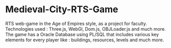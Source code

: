 # Medieval-City-RTS-Game
RTS web-game in the Age of Empires style, as a project for faculty. Technologies used : Three.js, WebGl, Dom.js, OBJLoader.js and much more. The game has a Oracle Database using PL/SQL that includes various key elements for every player like : buildings, resources, levels and much more.
